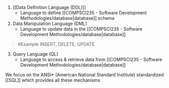 1. [[Data Definition Language (DDL)]]
	- Language to define [[COMPSCI235 - Software Development Methodologies/database|database]] schema
2. Data Manipulation Language (DML)
	- Language to update data in the [[COMPSCI235 - Software Development Methodologies/database|database]]
>	#Example 
>	INSERT, DELETE, UPDATE

3. Query Language (QL)
	- Language to access & retrieve data from [[COMPSCI235 - Software Development Methodologies/database|database]]

We focus on the ANSI* (American National Standard Institute)  standardized [[SQL]] which provides all these mechanisms